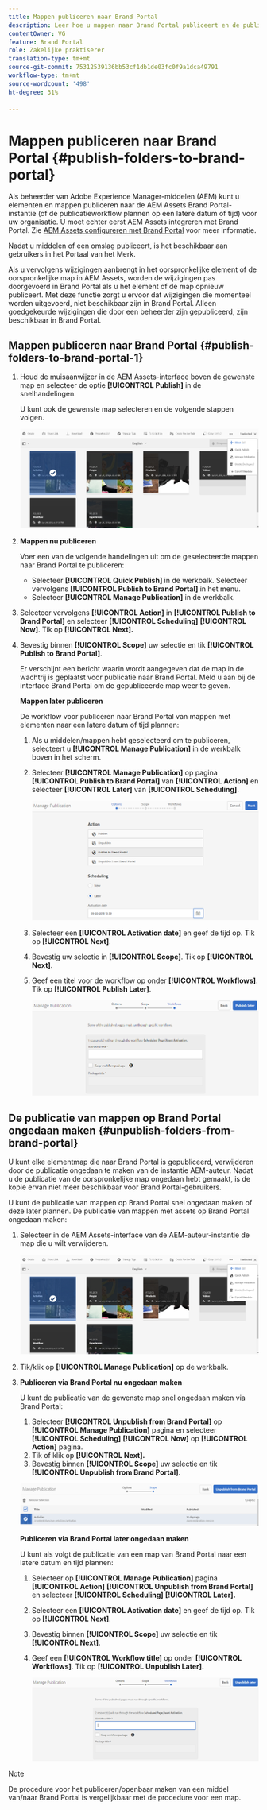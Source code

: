 ```yaml
---
title: Mappen publiceren naar Brand Portal
description: Leer hoe u mappen naar Brand Portal publiceert en de publicatie ervan ongedaan maakt.
contentOwner: VG
feature: Brand Portal
role: Zakelijke praktiserer
translation-type: tm+mt
source-git-commit: 75312539136bb53cf1db1de03fc0f9a1dca49791
workflow-type: tm+mt
source-wordcount: '498'
ht-degree: 31%

---
```



# Mappen publiceren naar Brand Portal {#publish-folders-to-brand-portal}

Als beheerder van Adobe Experience Manager-middelen (AEM) kunt u elementen en mappen publiceren naar de AEM Assets Brand Portal-instantie (of de publicatieworkflow plannen op een latere datum of tijd) voor uw organisatie. U moet echter eerst AEM Assets integreren met Brand Portal. Zie [AEM Assets configureren met Brand Portal](configure-aem-assets-with-brand-portal.md) voor meer informatie.

Nadat u middelen of een omslag publiceert, is het beschikbaar aan gebruikers in het Portaal van het Merk.

Als u vervolgens wijzigingen aanbrengt in het oorspronkelijke element of de oorspronkelijke map in AEM Assets, worden de wijzigingen pas doorgevoerd in Brand Portal als u het element of de map opnieuw publiceert. Met deze functie zorgt u ervoor dat wijzigingen die momenteel worden uitgevoerd, niet beschikbaar zijn in Brand Portal. Alleen goedgekeurde wijzigingen die door een beheerder zijn gepubliceerd, zijn beschikbaar in Brand Portal.

## Mappen publiceren naar Brand Portal {#publish-folders-to-brand-portal-1}

1. Houd de muisaanwijzer in de AEM Assets-interface boven de gewenste map en selecteer de optie **[!UICONTROL Publish]** in de snelhandelingen.

   U kunt ook de gewenste map selecteren en de volgende stappen volgen.

   ![publish2bp](assets/publish2bp.png)

2. **Mappen nu publiceren**

   Voer een van de volgende handelingen uit om de geselecteerde mappen naar Brand Portal te publiceren:

   * Selecteer **[!UICONTROL Quick Publish]** in de werkbalk. Selecteer vervolgens **[!UICONTROL Publish to Brand Portal]** in het menu.
   * Selecteer **[!UICONTROL Manage Publication]** in de werkbalk.

3. Selecteer vervolgens **[!UICONTROL Action]** in **[!UICONTROL Publish to Brand Portal]** en selecteer **[!UICONTROL Scheduling]** **[!UICONTROL Now]**. Tik op **[!UICONTROL Next].**
4. Bevestig binnen **[!UICONTROL Scope]** uw selectie en tik **[!UICONTROL Publish to Brand Portal]**.

   Er verschijnt een bericht waarin wordt aangegeven dat de map in de wachtrij is geplaatst voor publicatie naar Brand Portal. Meld u aan bij de interface Brand Portal om de gepubliceerde map weer te geven.

   **Mappen later publiceren**

   De workflow voor publiceren naar Brand Portal van mappen met elementen naar een latere datum of tijd plannen:

   1. Als u middelen/mappen hebt geselecteerd om te publiceren, selecteert u **[!UICONTROL Manage Publication]** in de werkbalk boven in het scherm.
   2. Selecteer **[!UICONTROL Manage Publication]** op  pagina **[!UICONTROL Publish to Brand Portal]** van **[!UICONTROL Action]** en selecteer **[!UICONTROL Later]** van **[!UICONTROL Scheduling]**.

      ![publishlaterbp](assets/publishlaterbp.png)

   3. Selecteer een **[!UICONTROL Activation date]** en geef de tijd op. Tik op **[!UICONTROL Next]**.
   4. Bevestig uw selectie in **[!UICONTROL Scope]**. Tik op **[!UICONTROL Next]**.
   5. Geef een titel voor de workflow op onder **[!UICONTROL Workflows]**. Tik op **[!UICONTROL Publish Later]**.

      ![manageschedulepub](assets/manageschedulepub.png)

## De publicatie van mappen op Brand Portal ongedaan maken {#unpublish-folders-from-brand-portal}

U kunt elke elementmap die naar Brand Portal is gepubliceerd, verwijderen door de publicatie ongedaan te maken van de instantie AEM-auteur. Nadat u de publicatie van de oorspronkelijke map ongedaan hebt gemaakt, is de kopie ervan niet meer beschikbaar voor Brand Portal-gebruikers.

U kunt de publicatie van mappen op Brand Portal snel ongedaan maken of deze later plannen. De publicatie van mappen met assets op Brand Portal ongedaan maken:

1. Selecteer in de AEM Assets-interface van de AEM-auteur-instantie de map die u wilt verwijderen.

   ![publish2bp-1](assets/publish2bp-1.png)

2. Tik/klik op **[!UICONTROL Manage Publication]** op de werkbalk.

3. **Publiceren via Brand Portal nu ongedaan maken**

   U kunt de publicatie van de gewenste map snel ongedaan maken via Brand Portal:

   1. Selecteer **[!UICONTROL Unpublish from Brand Portal]** op **[!UICONTROL Manage Publication]** pagina en selecteer **[!UICONTROL Scheduling]** **[!UICONTROL Now]** op **[!UICONTROL Action]** pagina.
   2. Tik of klik op **[!UICONTROL Next].**
   3. Bevestig binnen **[!UICONTROL Scope]** uw selectie en tik **[!UICONTROL Unpublish from Brand Portal]**.

   ![confirm-unpublish](assets/confirm-unpublish.png)

   **Publiceren via Brand Portal later ongedaan maken**

   U kunt als volgt de publicatie van een map van Brand Portal naar een latere datum en tijd plannen:

   1. Selecteer op **[!UICONTROL Manage Publication]** pagina **[!UICONTROL Action]** **[!UICONTROL Unpublish from Brand Portal]** en selecteer **[!UICONTROL Scheduling]** **[!UICONTROL Later].**
   2. Selecteer een **[!UICONTROL Activation date]** en geef de tijd op. Tik op **[!UICONTROL Next]**.
   3. Bevestig binnen **[!UICONTROL Scope]** uw selectie en tik **[!UICONTROL Next]**.
   4. Geef een **[!UICONTROL Workflow title]** op onder **[!UICONTROL Workflows]**. Tik op **[!UICONTROL Unpublish Later].**

      ![unpublishworkflows](assets/unpublishworkflows.png)


>[!NOTE]
>
>De procedure voor het publiceren/openbaar maken van een middel van/naar Brand Portal is vergelijkbaar met de procedure voor een map.
